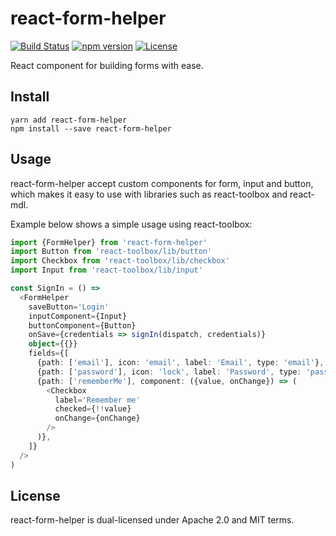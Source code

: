 # react-form-helper
[![Build Status](https://travis-ci.org/pajn/react-form-helper.svg?branch=master)](https://travis-ci.org/pajn/react-form-helper)
[![npm version](https://badge.fury.io/js/react-form-helper.svg)](https://badge.fury.io/js/react-form-helper)
[![License](http://img.shields.io/:license-mit-blue.svg)](http://doge.mit-license.org)

React component for building forms with ease.

## Install
```
yarn add react-form-helper
npm install --save react-form-helper
```

## Usage
react-form-helper accept custom components for form, input and button,
which makes it easy to use with libraries such as react-toolbox and react-mdl.

Example below shows a simple usage using react-toolbox:

```typescript
import {FormHelper} from 'react-form-helper'
import Button from 'react-toolbox/lib/button'
import Checkbox from 'react-toolbox/lib/checkbox'
import Input from 'react-toolbox/lib/input'

const SignIn = () =>
  <FormHelper
    saveButton='Login'
    inputComponent={Input}
    buttonComponent={Button}
    onSave={credentials => signIn(dispatch, credentials)}
    object={{}}
    fields={[
      {path: ['email'], icon: 'email', label: 'Email', type: 'email'},
      {path: ['password'], icon: 'lock', label: 'Password', type: 'password'},
      {path: ['rememberMe'], component: ({value, onChange}) => (
        <Checkbox
          label='Remember me'
          checked={!!value}
          onChange={onChange}
        />
      )},
    ]}
  />
)
```

## License
react-form-helper is dual-licensed under Apache 2.0 and MIT
terms.
